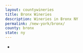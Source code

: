 ```yaml
---
layout: countywineries
title: Bronx Wineries
description: Wineries in Bronx NY
permalink: /new-york/bronx/
county: bronx
state: ny
---
```

-
